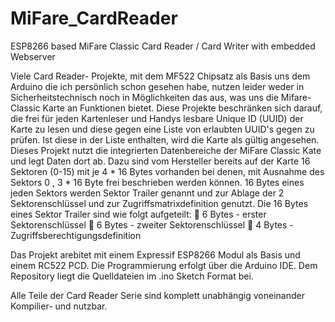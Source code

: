 # MiFare_CardReader
ESP8266 based MiFare Classic Card Reader / Card Writer with embedded Webserver

Viele Card Reader- Projekte, mit dem MF522 Chipsatz als Basis uns dem Arduino die ich persönlich schon gesehen habe, nutzen leider weder in Sicherheitstechnisch noch in Möglichkeiten das aus, was uns die Mifare- Classic Karte an Funktionen bietet.
Diese Projekte beschränken sich darauf, die frei für jeden Kartenleser und Handys lesbare Unique ID (UUID) der Karte zu lesen und diese gegen eine Liste von erlaubten UUID's gegen zu prüfen. Ist diese in der Liste enthalten, wird die Karte als gültig angesehen. 
Dieses Projekt nutzt die integrierten Datenbereiche der MiFare Classic Kate und legt Daten dort ab.
Dazu sind vom Hersteller bereits auf der Karte 16 Sektoren (0-15) mit je 4 * 16 Bytes vorhanden bei denen, mit Ausnahme des Sektors 0 , 3 * 16 Byte frei beschrieben werden können. 16 Bytes eines jeden Sektors werden Sektor Trailer genannt und zur Ablage der 2 Sektorenschlüssel und zur Zugriffsmatrixdefinition genutzt.
Die 16 Bytes eines Sektor Trailer sind wie folgt aufgeteilt:
	6 Bytes - erster Sektorenschlüssel
	6 Bytes - zweiter Sektorenschlüssel
	4 Bytes - Zugriffsberechtigungsdefinition

Das Projekt arebitet mit einem Expressif ESP8266 Modul als Basis und einem RC522 PCD. Die Programmierung erfolgt über die Arduino IDE.
Dem Repository liegt die Quelldateien im .ino Sketch Format bei.

Alle Teile der Card Reader Serie sind komplett unabhängig voneinander Kompilier- und nutzbar.
